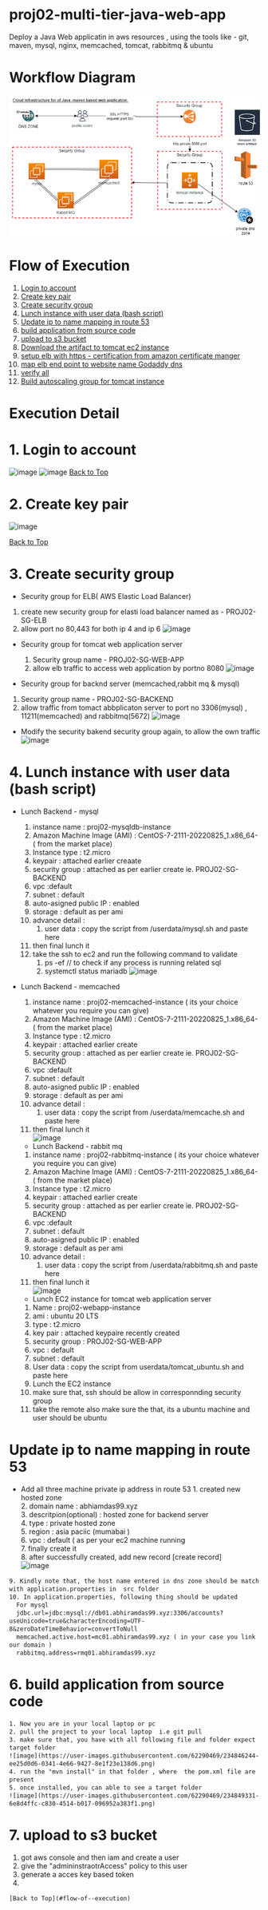 # proj02-multi-tier-java-web-app
Deploy a Java Web applicatin in aws resources , using the tools like - git, maven, mysql, nginx, memcached, tomcat, rabbitmq &amp; ubuntu

# Workflow Diagram
![](/images/workflow-diag.png)

# Flow of  Execution
1. [Login to account](#1-login-to-account)
2. [Create key pair](#2-create-key-pair)
3. [Create security group](#3-create-security-group)
4. [Lunch instance with user data (bash script)](#1-login-to-account)
5. [Update ip to name mapping in route 53](#1-login-to-account)
6. [build application from source code](#1-login-to-account) 
7. [upload to s3 bucket](#1-login-to-account)
8. [Download the artifact to tomcat ec2 instance](#1-login-to-account)
9. [setup elb with https - certification from amazon certificate manger](#1-login-to-account)
10. [map elb end point to website name Godaddy dns](#1-login-to-account)
11. [verify all](#1-login-to-account)
12. [Build autoscaling group for tomcat instance](#1-login-to-account) 

# Execution Detail 
# 1. Login to account
![image](https://user-images.githubusercontent.com/62290469/234351298-6f5cd22c-aa7f-420e-bd52-4a9038f0444f.png)
![image](https://user-images.githubusercontent.com/62290469/234352144-8baca2a6-0c07-43be-83fb-4073326aa5a7.png)
[Back to Top](#flow-of--execution)

# 2. Create key pair
![image](https://user-images.githubusercontent.com/62290469/234464613-6a90d906-de8f-4127-9b47-3e9a9dee745d.png)

[Back to Top](#flow-of--execution)

# 3. Create security group
  * Security group for ELB( AWS Elastic Load Balancer)
  1.  create new security group for elasti load balancer named  as - PROJ02-SG-ELB
  2.  allow port no 80,443 for both ip 4 and ip 6
   ![image](https://user-images.githubusercontent.com/62290469/234356887-95b6ee0c-367a-429a-9d2a-bf5596cc5559.png)

  * Security group for tomcat web application server
    1. Security group name - PROJ02-SG-WEB-APP
    2. allow elb traffic to access web application by portno 8080
    ![image](https://user-images.githubusercontent.com/62290469/234359270-afc6d9e7-3bd9-4014-bbec-c4ed67cd17de.png)
    
  * Security group for backnd server (memcached,rabbit mq  & mysql)
   1. Security group name - PROJ02-SG-BACKEND
   2. allow traffic from tomact abbplicaton server to  port no 3306(mysql) , 11211(memcached) and rabbitmq(5672)
      ![image](https://user-images.githubusercontent.com/62290469/234366477-5fe383e3-c75d-496e-9d74-dddfedee646a.png)
   
  * Modify the security bakend security group again, to allow the own traffic 
  ![image](https://user-images.githubusercontent.com/62290469/234463963-4b4a1c5d-f002-494c-afbb-b6f952a49cdd.png)
   
# 4. Lunch instance with user data (bash script)
  * Lunch Backend - mysql 
    1. instance name : proj02-mysqldb-instance
    2. Amazon Machine Image (AMI) : CentOS-7-2111-20220825_1.x86_64- ( from the market place)
    3. Instance type : t2.micro
    4. keypair : attached earlier creaate 
    5. security group : attached as per earlier create ie. PROJ02-SG-BACKEND
    5. vpc :default 
    6. subnet : default 
    7. auto-asigned public IP : enabled
    8. storage : default as per ami
    9. advance detail :
       1. user data : copy the script from /userdata/mysql.sh and paste here
    10. then final lunch it   
    11. take the ssh to ec2 and run the following command to validate 
        1. ps -ef // to check if any process is running related sql
        2. systemctl status mariadb
        ![image](https://user-images.githubusercontent.com/62290469/234491543-7b48458b-0f71-47d8-a5ea-1267fad158bc.png)

  * Lunch Backend - memcached
    1. instance name : proj02-memcached-instance ( its your choice whatever you require you can give)
    2. Amazon Machine Image (AMI) : CentOS-7-2111-20220825_1.x86_64- ( from the market place)
    3. Instance type : t2.micro
    4. keypair : attached earlier create 
    5. security group : attached as per earlier create ie. PROJ02-SG-BACKEND
    5. vpc :default 
    6. subnet : default 
    7. auto-asigned public IP : enabled
    8. storage : default as per ami
    9. advance detail :
       1. user data : copy the script from /userdata/memcache.sh and paste here
    10. then final lunch it     
        ![image](https://user-images.githubusercontent.com/62290469/234559832-91a0a039-fa62-4554-b52b-0d1c40b99390.png)
       
     * Lunch Backend - rabbit mq
    1. instance name : proj02-rabbitmq-instance ( its your choice whatever you require you can give)
    2. Amazon Machine Image (AMI) : CentOS-7-2111-20220825_1.x86_64- ( from the market place)
    3. Instance type : t2.micro
    4. keypair : attached earlier create 
    5. security group : attached as per earlier create ie. PROJ02-SG-BACKEND
    5. vpc :default 
    6. subnet : default 
    7. auto-asigned public IP : enabled
    8. storage : default as per ami
    9. advance detail :
       1. user data : copy the script from /userdata/rabbitmq.sh and paste here
    10. then final lunch it  
    ![image](https://user-images.githubusercontent.com/62290469/234565793-c2b8c033-2375-4851-9f66-3e9736cc2fa9.png)
    
    * Lunch EC2 instance for tomcat web application server
    1. Name : proj02-webapp-instance <br>
    2. ami : ubuntu 20 LTS  <br>
    3. type : t2.micro <br>
    4. key pair : attached keypaire recently created <br>
    5. security group :  PROJ02-SG-WEB-APP <br>
    6. vpc : default 
    7. subnet : default 
    8. User data : copy the script from userdata/tomcat_ubuntu.sh and paste here
    9. Lunch the EC2 instance 
    10. make sure that, ssh should be allow in corresponnding security group
    11. take the remote also make sure the that, its a ubuntu machine and user should be ubuntu
     
    
# Update ip to name mapping in route 53
   * Add all three machine private ip address  in route 53 
    1. created new hosted zone<br>
    2. domain name : abhiamdas99.xyz<br>
    3. descritpion(optional) : hosted zone for backend server<br>
    4. type : private hosted zone<br>
    5. region : asia paciic (mumabai ) <br>
    6. vpc : default  ( as per your ec2 machine running<br>
    7. finally create it<br>
    8. after successfully created, add new record [create record]<br>
    ![image](https://user-images.githubusercontent.com/62290469/234607346-ccf09c06-0830-487d-808b-2136ad26eb87.png)
    
    9. Kindly note that, the host name entered in dns zone should be match with application.properties in  src folder
    10. In application.properties, following thing should be updated
      For mysql
      jdbc.url=jdbc:mysql://db01.abhiramdas99.xyz:3306/accounts?useUnicode=true&characterEncoding=UTF-8&zeroDateTimeBehavior=convertToNull
      memcached.active.host=mc01.abhiramdas99.xyz ( in your case you link our domain )
      rabbitmq.address=rmq01.abhiramdas99.xyz
    
     
# 6. build application from source code
    1. Now you are in your local laptop or pc 
    2. pull the project to your local laptop  i.e git pull 
    3. make sure that, you have with all following file and folder expect target folder
    ![image](https://user-images.githubusercontent.com/62290469/234846244-ee25d0d6-0341-4e66-9427-8e1f23e138d6.png)
    4. run the "mvn install" in that folder , where  the pom.xml file are present
    5. once installed, you can able to see a target folder 
    ![image](https://user-images.githubusercontent.com/62290469/234849331-6e8d4ffc-c830-4514-b017-096952a383f1.png)
    
# 7. upload to s3 bucket
   1. got aws console and then iam and create a user 
   2. give the "admininstraotrAccess" policy to this user 
   3. generate a acces key based token
   4. 
    

   
   
   
   
    [Back to Top](#flow-of--execution)

